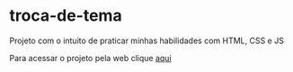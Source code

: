 # troca-de-tema

Projeto com o intuito de praticar minhas habilidades com HTML, CSS e JS

Para acessar o projeto pela web clique [aqui](https://moreiramatheus.github.io/troca-de-tema/)